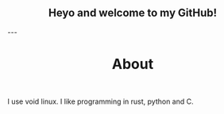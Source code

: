 <h2 align=center> Heyo and welcome to my GitHub! </h2>
---
<h1 align=center> About </h1><br />

I use void linux. I like programming in rust, python and C. 
